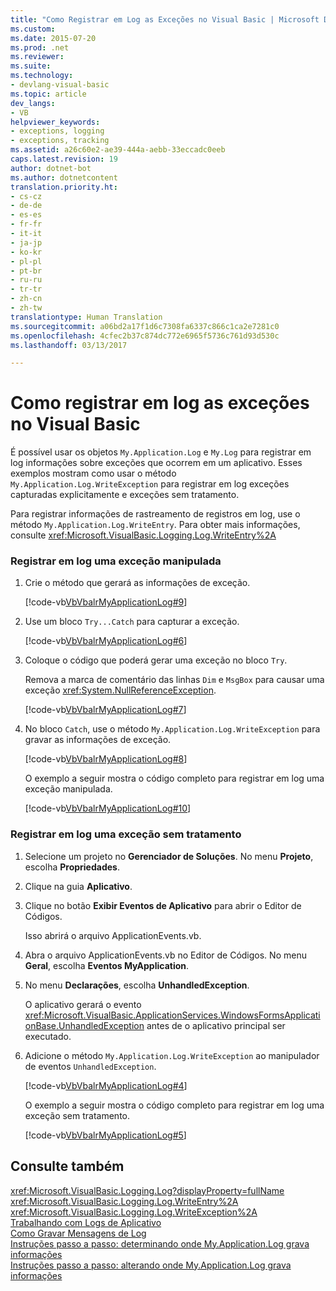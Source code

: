 ```yaml
---
title: "Como Registrar em Log as Exceções no Visual Basic | Microsoft Docs"
ms.custom: 
ms.date: 2015-07-20
ms.prod: .net
ms.reviewer: 
ms.suite: 
ms.technology:
- devlang-visual-basic
ms.topic: article
dev_langs:
- VB
helpviewer_keywords:
- exceptions, logging
- exceptions, tracking
ms.assetid: a26c60e2-ae39-444a-aebb-33eccadc0eeb
caps.latest.revision: 19
author: dotnet-bot
ms.author: dotnetcontent
translation.priority.ht:
- cs-cz
- de-de
- es-es
- fr-fr
- it-it
- ja-jp
- ko-kr
- pl-pl
- pt-br
- ru-ru
- tr-tr
- zh-cn
- zh-tw
translationtype: Human Translation
ms.sourcegitcommit: a06bd2a17f1d6c7308fa6337c866c1ca2e7281c0
ms.openlocfilehash: 4cfec2b37c874dc772e6965f5736c761d93d530c
ms.lasthandoff: 03/13/2017

---
```

# <a name="how-to-log-exceptions-in-visual-basic"></a>Como registrar em log as exceções no Visual Basic
É possível usar os objetos `My.Application.Log` e `My.Log` para registrar em log informações sobre exceções que ocorrem em um aplicativo. Esses exemplos mostram como usar o método `My.Application.Log.WriteException` para registrar em log exceções capturadas explicitamente e exceções sem tratamento.  
  
 Para registrar informações de rastreamento de registros em log, use o método `My.Application.Log.WriteEntry`. Para obter mais informações, consulte <xref:Microsoft.VisualBasic.Logging.Log.WriteEntry%2A>  
  
### <a name="to-log-a-handled-exception"></a>Registrar em log uma exceção manipulada  
  
1.  Crie o método que gerará as informações de exceção.  
  
     [!code-vb[VbVbalrMyApplicationLog#9](../../../../visual-basic/developing-apps/programming/log-info/codesnippet/VisualBasic/how-to-log-exceptions_1.vb)]  
  
2.  Use um bloco `Try...Catch` para capturar a exceção.  
  
     [!code-vb[VbVbalrMyApplicationLog#6](../../../../visual-basic/developing-apps/programming/log-info/codesnippet/VisualBasic/how-to-log-exceptions_2.vb)]  
  
3.  Coloque o código que poderá gerar uma exceção no bloco `Try`.  
  
     Remova a marca de comentário das linhas `Dim` e `MsgBox` para causar uma exceção <xref:System.NullReferenceException>.  
  
     [!code-vb[VbVbalrMyApplicationLog#7](../../../../visual-basic/developing-apps/programming/log-info/codesnippet/VisualBasic/how-to-log-exceptions_3.vb)]  
  
4.  No bloco `Catch`, use o método `My.Application.Log.WriteException` para gravar as informações de exceção.  
  
     [!code-vb[VbVbalrMyApplicationLog#8](../../../../visual-basic/developing-apps/programming/log-info/codesnippet/VisualBasic/how-to-log-exceptions_4.vb)]  
  
     O exemplo a seguir mostra o código completo para registrar em log uma exceção manipulada.  
  
     [!code-vb[VbVbalrMyApplicationLog#10](../../../../visual-basic/developing-apps/programming/log-info/codesnippet/VisualBasic/how-to-log-exceptions_5.vb)]  
  
### <a name="to-log-an-unhandled-exception"></a>Registrar em log uma exceção sem tratamento  
  
1.  Selecione um projeto no **Gerenciador de Soluções**. No menu **Projeto**, escolha **Propriedades**.  
  
2.  Clique na guia **Aplicativo**.  
  
3.  Clique no botão **Exibir Eventos de Aplicativo** para abrir o Editor de Códigos.  
  
     Isso abrirá o arquivo ApplicationEvents.vb.  
  
4.  Abra o arquivo ApplicationEvents.vb no Editor de Códigos. No menu **Geral**, escolha **Eventos MyApplication**.  
  
5.  No menu **Declarações**, escolha **UnhandledException**.  
  
     O aplicativo gerará o evento <xref:Microsoft.VisualBasic.ApplicationServices.WindowsFormsApplicationBase.UnhandledException> antes de o aplicativo principal ser executado.  
  
6.  Adicione o método `My.Application.Log.WriteException` ao manipulador de eventos `UnhandledException`.  
  
     [!code-vb[VbVbalrMyApplicationLog#4](../../../../visual-basic/developing-apps/programming/log-info/codesnippet/VisualBasic/how-to-log-exceptions_6.vb)]  
  
     O exemplo a seguir mostra o código completo para registrar em log uma exceção sem tratamento.  
  
     [!code-vb[VbVbalrMyApplicationLog#5](../../../../visual-basic/developing-apps/programming/log-info/codesnippet/VisualBasic/how-to-log-exceptions_7.vb)]  
  
## <a name="see-also"></a>Consulte também  
 <xref:Microsoft.VisualBasic.Logging.Log?displayProperty=fullName>   
 <xref:Microsoft.VisualBasic.Logging.Log.WriteEntry%2A>   
 <xref:Microsoft.VisualBasic.Logging.Log.WriteException%2A>   
 [Trabalhando com Logs de Aplicativo](../../../../visual-basic/developing-apps/programming/log-info/working-with-application-logs.md)   
 [Como Gravar Mensagens de Log](../../../../visual-basic/developing-apps/programming/log-info/how-to-write-log-messages.md)   
 [Instruções passo a passo: determinando onde My.Application.Log grava informações](../../../../visual-basic/developing-apps/programming/log-info/walkthrough-determining-where-my-application-log-writes-information.md)   
 [Instruções passo a passo: alterando onde My.Application.Log grava informações](../../../../visual-basic/developing-apps/programming/log-info/walkthrough-changing-where-my-application-log-writes-information.md)
